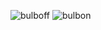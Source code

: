 ![bulboff](https://user-images.githubusercontent.com/113463671/193650672-d977aaea-0ba9-4b02-9e75-8cda80443889.png)
![bulbon](https://user-images.githubusercontent.com/113463671/193650676-74fad05e-2583-428a-ae9c-83622f83af98.png)

